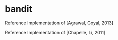 # bandit

Reference Implementation of [Agrawal, Goyal, 2013]

Reference Implementation of [Chapelle, Li, 2011]
